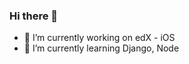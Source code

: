 ### Hi there 👋

<!--
**mumer92/mumer92** is a ✨ _special_ ✨ repository because its `README.md` (this file) appears on your GitHub profile.

-->

- 🔭 I’m currently working on edX - iOS
- 🌱 I’m currently learning Django, Node
